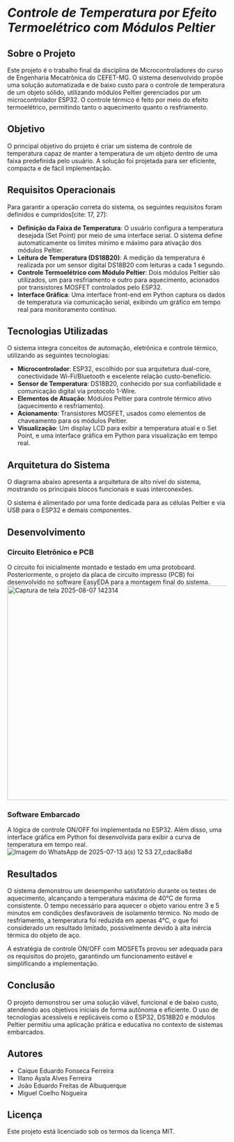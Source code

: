 # _Controle de Temperatura por Efeito Termoelétrico com Módulos Peltier_

## Sobre o Projeto

Este projeto é o trabalho final da disciplina de Microcontroladores do curso de Engenharia Mecatrônica do CEFET-MG. O sistema desenvolvido propõe uma solução automatizada e de baixo custo para o controle de temperatura de um objeto sólido, utilizando módulos Peltier gerenciados por um microcontrolador ESP32. O controle térmico é feito por meio do efeito termoelétrico, permitindo tanto o aquecimento quanto o resfriamento.

## Objetivo

O principal objetivo do projeto é criar um sistema de controle de temperatura capaz de manter a temperatura de um objeto dentro de uma faixa predefinida pelo usuário. A solução foi projetada para ser eficiente, compacta e de fácil implementação.

## Requisitos Operacionais

Para garantir a operação correta do sistema, os seguintes requisitos foram definidos e cumpridos[cite: 17, 27]:

* **Definição da Faixa de Temperatura**: O usuário configura a temperatura desejada (Set Point) por meio de uma interface serial. O sistema define automaticamente os limites mínimo e máximo para ativação dos módulos Peltier.
* **Leitura de Temperatura (DS18B20)**: A medição da temperatura é realizada por um sensor digital DS18B20 com leituras a cada 1 segundo.
* **Controle Termoelétrico com Módulo Peltier**: Dois módulos Peltier são utilizados, um para resfriamento e outro para aquecimento, acionados por transistores MOSFET controlados pelo ESP32.
* **Interface Gráfica**: Uma interface front-end em Python captura os dados de temperatura via comunicação serial, exibindo um gráfico em tempo real para monitoramento contínuo.

## Tecnologias Utilizadas

O sistema integra conceitos de automação, eletrônica e controle térmico, utilizando as seguintes tecnologias:

* **Microcontrolador**: ESP32, escolhido por sua arquitetura dual-core, conectividade Wi-Fi/Bluetooth e excelente relação custo-benefício.
* **Sensor de Temperatura**: DS18B20, conhecido por sua confiabilidade e comunicação digital via protocolo 1-Wire.
* **Elementos de Atuação**: Módulos Peltier para controle térmico ativo (aquecimento e resfriamento).
* **Acionamento**: Transistores MOSFET, usados como elementos de chaveamento para os módulos Peltier.
* **Visualização**: Um display LCD para exibir a temperatura atual e o Set Point, e uma interface gráfica em Python para visualização em tempo real.

## Arquitetura do Sistema

O diagrama abaixo apresenta a arquitetura de alto nível do sistema, mostrando os principais blocos funcionais e suas interconexões.

O sistema é alimentado por uma fonte dedicada para as células Peltier e via USB para o ESP32 e demais componentes.

## Desenvolvimento

### Circuito Eletrônico e PCB

O circuito foi inicialmente montado e testado em uma protoboard. Posteriormente, o projeto da placa de circuito impresso (PCB) foi desenvolvido no software EasyEDA para a montagem final do sistema.
<img width="749" height="492" alt="Captura de tela 2025-08-07 142314" src="https://github.com/user-attachments/assets/68972d65-6b50-4536-9602-959418568c23" />


### Software Embarcado

A lógica de controle ON/OFF foi implementada no ESP32. Além disso, uma interface gráfica em Python foi desenvolvida para exibir a curva de temperatura em tempo real.
![Imagem do WhatsApp de 2025-07-13 à(s) 12 53 27_cdac8a8d](https://github.com/user-attachments/assets/7837cee3-ec21-41eb-9cfe-de9fab3f50ef)

## Resultados

O sistema demonstrou um desempenho satisfatório durante os testes de aquecimento, alcançando a temperatura máxima de 40°C de forma consistente. O tempo necessário para aquecer o objeto variou entre 3 e 5 minutos em condições desfavoráveis de isolamento térmico. No modo de resfriamento, a temperatura foi reduzida em apenas 4°C, o que foi considerado um resultado limitado, possivelmente devido à alta inércia térmica do objeto de aço.

A estratégia de controle ON/OFF com MOSFETs provou ser adequada para os requisitos do projeto, garantindo um funcionamento estável e simplificando a implementação.

## Conclusão

O projeto demonstrou ser uma solução viável, funcional e de baixo custo, atendendo aos objetivos iniciais de forma autônoma e eficiente. O uso de tecnologias acessíveis e replicáveis como o ESP32, DS18B20 e módulos Peltier permitiu uma aplicação prática e educativa no contexto de sistemas embarcados.

## Autores

* Caique Eduardo Fonseca Ferreira 
* Illano Ayala Alves Ferreira 
* João Eduardo Freitas de Albuquerque 
* Miguel Coelho Nogueira 

## Licença

Este projeto está licenciado sob os termos da licença MIT.
